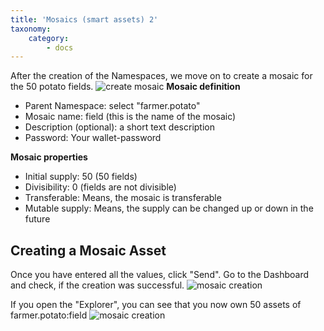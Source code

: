 ```yaml
---
title: 'Mosaics (smart assets) 2'
taxonomy:
    category:
        - docs
---
```


After the creation of the Namespaces, we move on to create a mosaic for the 50 potato fields.
![create mosaic](http://imgur.com/Vx7prpZ.png)
**Mosaic definition**
- Parent Namespace: select "farmer.potato"
- Mosaic name: field (this is the name of the mosaic)
- Description (optional): a short text description 
- Password: Your wallet-password

**Mosaic properties**
- Initial supply: 50 (50 fields)
- Divisibility: 0 (fields are not divisible)
- Transferable: Means, the mosaic is transferable
- Mutable supply: Means, the supply can be changed up or down in the future

## Creating a Mosaic Asset

Once you have entered all the values, click "Send". Go to the Dashboard and check, if the creation was successful.
![mosaic creation](http://imgur.com/cty3uGG.png)

If you open the "Explorer", you can see that you now own 50 assets of farmer.potato:field
![mosaic creation](http://imgur.com/nRAcMZ2.png)
